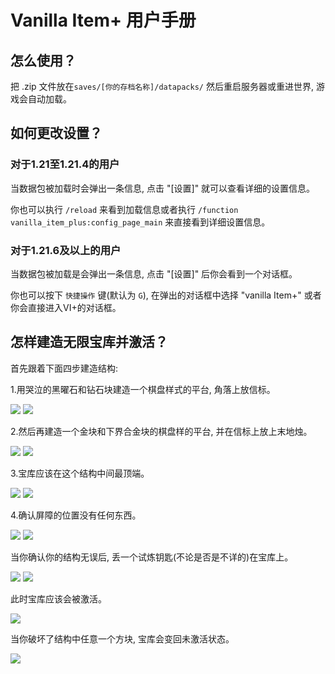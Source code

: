 # Vanilla Item+ 用户手册

## 怎么使用？

把 .zip 文件放在`saves/[你的存档名称]/datapacks/` 然后重启服务器或重进世界, 游戏会自动加载。

## 如何更改设置？

### 对于1.21至1.21.4的用户

当数据包被加载时会弹出一条信息, 点击 "\[设置\]" 就可以查看详细的设置信息。

你也可以执行 `/reload` 来看到加载信息或者执行 `/function vanilla_item_plus:config_page_main` 来直接看到详细设置信息。

### 对于1.21.6及以上的用户

当数据包被加载是会弹出一条信息, 点击 "\[设置\]" 后你会看到一个对话框。

你也可以按下 `快捷操作` 键(默认为 `G`), 在弹出的对话框中选择 "vanilla Item+" 或者你会直接进入VI+的对话框。

## 怎样建造无限宝库并激活？

首先跟着下面四步建造结构:

1.用哭泣的黑曜石和钻石块建造一个棋盘样式的平台, 角落上放信标。

![](infinite_vault_structure_1.png) ![](infinite_vault_structure_up1.png)

2.然后再建造一个金块和下界合金块的棋盘样的平台, 并在信标上放上末地烛。

![](infinite_vault_structure_2.png) ![](infinite_vault_structure_up2.png)

3.宝库应该在这个结构中间最顶端。

![](infinite_vault_structure_3.png) ![](infinite_vault_structure_up3.png)

4.确认屏障的位置没有任何东西。

![](infinite_vault_structure_4.png) ![](infinite_vault_structure_up4.png)

当你确认你的结构无误后, 丢一个试炼钥匙(不论是否是不详的)在宝库上。

![](infinite_vault_structure_5.png) ![](infinite_vault_structure_6.png)

此时宝库应该会被激活。

![](infinite_vault_structure_7.png)

当你破坏了结构中任意一个方块, 宝库会变回未激活状态。

![](infinite_vault_structure_8.png)
